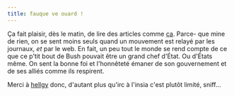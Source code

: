 ```yaml
---
title: fauque ve ouard !
---
```


Ça fait plaisir, dès le matin, de lire des articles comme
[ça](http://www.lemonde.fr/recherche_articleweb/1,9687,313207,00.html). Parce-
que mine de rien, on se sent moins seuls quand un mouvement est relayé par les
journaux, _et_ par le web. En fait, un peu tout le monde se rend compte de ce
que ce p'tit bout de Bush pouvait être un grand chef d'État. Ou d'États même.
On sent la bonne foi et l'honnêteté émaner de son gouvernement et de ses
alliés comme ils respirent.

Merci à [hellgy](http://weblog.redisdead.net/index.php?p=535&c=1#comments)
donc, d'autant plus qu'irc à l'insia c'est plutôt limité, sniff...


